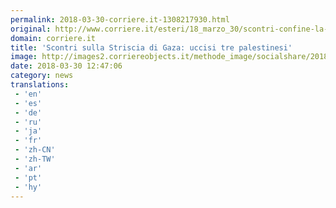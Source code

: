```yaml
---
permalink: 2018-03-30-corriere.it-1308217930.html
original: http://www.corriere.it/esteri/18_marzo_30/scontri-confine-la-striscia-gaza-israele-uccisi-due-palestinesi-6ceb4c54-3407-11e8-a1e2-51062e133ddb.shtml
domain: corriere.it
title: 'Scontri sulla Striscia di Gaza: uccisi tre palestinesi'
image: http://images2.corriereobjects.it/methode_image/socialshare/2018/03/30/ac0910fa-3408-11e8-a1e2-51062e133ddb.jpg
date: 2018-03-30 12:47:06
category: news
translations: 
 - 'en'
 - 'es'
 - 'de'
 - 'ru'
 - 'ja'
 - 'fr'
 - 'zh-CN'
 - 'zh-TW'
 - 'ar'
 - 'pt'
 - 'hy'
---
```


